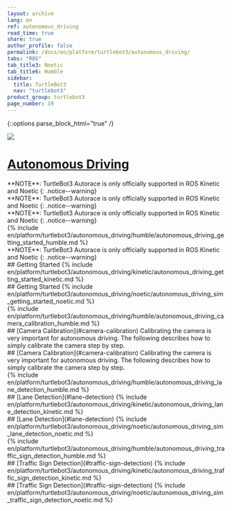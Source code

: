 ```yaml
---
layout: archive
lang: en
ref: autonomous_driving
read_time: true
share: true
author_profile: false
permalink: /docs/en/platform/turtlebot3/autonomous_driving/
tabs: "ROS"
tab_title3: Noetic
tab_title6: Humble
sidebar:
  title: TurtleBot3
  nav: "turtlebot3"
product_group: turtlebot3
page_number: 19
---
```


<style>body {counter-reset: h1 7 !important;}</style>

{::options parse_block_html="true" /}

![](/assets/images/platform/turtlebot3/autonomous_driving/autorace_rbiz_challenge_2017_robots_1.png)

# [Autonomous Driving](#autonomous-driving)

<section data-id="{{ page.tab_title2 }}" class="tab_contents">
**NOTE**: TurtleBot3 Autorace is only officially supported in ROS Kinetic and Noetic
{: .notice--warning}
</section>

<section data-id="{{ page.tab_title4 }}" class="tab_contents">
**NOTE**: TurtleBot3 Autorace is only officially supported in ROS Kinetic and Noetic
{: .notice--warning}
</section>

<section data-id="{{ page.tab_title5 }}" class="tab_contents">
**NOTE**: TurtleBot3 Autorace is only officially supported in ROS Kinetic and Noetic
{: .notice--warning}
</section>

<section data-id="{{ page.tab_title6 }}" class="tab_contents">
{% include en/platform/turtlebot3/autonomous_driving/humble/autonomous_driving_getting_started_humble.md %}
</section>

<section data-id="{{ page.tab_title7 }}" class="tab_contents">
**NOTE**: TurtleBot3 Autorace is only officially supported in ROS Kinetic and Noetic
{: .notice--warning}
</section>

<section data-id="{{ page.tab_title1 }}" class="tab_contents">
## Getting Started
{% include en/platform/turtlebot3/autonomous_driving/kinetic/autonomous_driving_getting_started_kinetic.md %}
</section>

<section data-id="{{ page.tab_title3 }}" class="tab_contents">
## Getting Started
{% include en/platform/turtlebot3/autonomous_driving/noetic/autonomous_driving_sim_getting_started_noetic.md %}
</section>


<!-- Camera Calli -->

<section data-id="{{ page.tab_title6 }}" class="tab_contents">
{% include en/platform/turtlebot3/autonomous_driving/humble/autonomous_driving_camera_calibration_humble.md %}
</section>

<section data-id="{{ page.tab_title1 }}" class="tab_contents">
## [Camera Calibration](#camera-calibration)
Calibrating the camera is very important for autonomous driving. The following describes how to simply calibrate the camera step by step.
</section>

<section data-id="{{ page.tab_title3 }}" class="tab_contents">
## [Camera Calibration](#camera-calibration)
Calibrating the camera is very important for autonomous driving. The following describes how to simply calibrate the camera step by step.
</section>

<!-- Lane Detection -->

<section data-id="{{ page.tab_title6 }}" class="tab_contents">
{% include en/platform/turtlebot3/autonomous_driving/humble/autonomous_driving_lane_detection_humble.md %}
</section>

<section data-id="{{ page.tab_title1 }}" class="tab_contents">
## [Lane Detection](#lane-detection)
{% include en/platform/turtlebot3/autonomous_driving/kinetic/autonomous_driving_lane_detection_kinetic.md  %}
</section>

<section data-id="{{ page.tab_title3 }}" class="tab_contents">
## [Lane Detection](#lane-detection)
{% include en/platform/turtlebot3/autonomous_driving/noetic/autonomous_driving_sim_lane_detection_noetic.md %}
</section>


<!-- Traffic Sign Detection -->

<section data-id="{{ page.tab_title6 }}" class="tab_contents">
{% include en/platform/turtlebot3/autonomous_driving/humble/autonomous_driving_traffic_sign_detection_humble.md %}
</section>

<section data-id="{{ page.tab_title1 }}" class="tab_contents">
## [Traffic Sign Detection](#traffic-sign-detection)
{% include en/platform/turtlebot3/autonomous_driving/kinetic/autonomous_driving_traffic_sign_detection_kinetic.md %}
</section>

<section data-id="{{ page.tab_title3 }}" class="tab_contents">
## [Traffic Sign Detection](#traffic-sign-detection)
{% include en/platform/turtlebot3/autonomous_driving/noetic/autonomous_driving_sim_traffic_sign_detection_noetic.md %}
</section>

<!-- Mission -->
